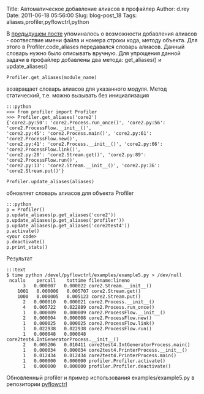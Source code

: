 Title: Автоматическое добавление алиасов в профайлер
Author: d.rey
Date: 2011-06-18 05:56:00
Slug: blog-post_18
Tags: aliases,profiler,pyflowctrl,python

В [предыдущем посте](http://devel.ownport.net/2011/06/blog-post.html) упоминалось о возможности добавления алиасов - соотвествие имени файла и номера строки кода, методу объекта. Для этого в Profiler.code_aliases передавался словарь алиасов. Данный словарь нужно было описывать вручную. Для упрощения данной задачи в профайлер добавлены два метода: get_aliases() и update_aliases()

`Profiler.get_aliases(module_name)`

возвращает словарь алиасов для указанного модуля. Метод статический, т.е. можно вызывать без инициализация 

    :::python
    >>> from profiler import Profiler
    >>> Profiler.get_aliases('core2')
    {'core2.py:50': 'core2.Process.run_once()', 'core2.py:56': 'core2.ProcessFlow.__init__()',
    'core2.py:45': 'core2.Process.main()', 'core2.py:61': 'core2.ProcessFlow.new()', 
    'core2.py:41': 'core2.Process.__init__()', 'core2.py:66': 'core2.ProcessFlow.link()',
    'core2.py:28': 'core2.Stream.get()', 'core2.py:89': 'core2.ProcessFlow.run()', 
    'core2.py:13': 'core2.Stream.__init__()', 'core2.py:36': 'core2.Stream.put()'}

`Profiler.update_aliases(aliases)`

обновляет словарь алиасов для объекта Profiler 

    :::python
    p = Profiler()
    p.update_aliases(p.get_aliases('core2'))
    p.update_aliases(p.get_aliases('profiler'))
    p.update_aliases(p.get_aliases('core2test4'))
    p.activate()
    <your code>
    p.deactivate()
    p.print_stats()
    
Результат 

    :::text
    $ time python /devel/pyflowctrl/examples/example5.py > /dev/null
     ncalls    percall    tottime filename:lineno
          3   0.000007   0.000022 core2.Stream.__init__()
        1001   0.000006   0.005707 core2.Stream.get()
        1000   0.000005   0.005123 core2.Stream.put()
          2   0.000010   0.000021 core2.Process.__init__()
          4   0.005722   0.022889 core2.Process.run_once()
          1   0.000009   0.000009 core2.ProcessFlow.__init__()
          2   0.000004   0.000008 core2.ProcessFlow.new()
          1   0.000025   0.000025 core2.ProcessFlow.link()
          1   0.022938   0.022938 core2.ProcessFlow.run()
          1   0.000048   0.000048 core2test4.IntGeneratorProcess.__init__()
          2   0.005206   0.010411 core2test4.IntGeneratorProcess.main()
          1   0.000034   0.000034 core2test4.PrinterProcess.__init__()
          1   0.012434   0.012434 core2test4.PrinterProcess.main()
          1   0.000000   0.000000 profiler.Profiler.activate()
          1   0.000000   0.000000 profiler.Profiler.deactivate()

Обновленный profiler и пример использования examples/example5.py в репозитории [pyflowctrl](http://code.google.com/p/sources-ownport/source/browse/pyflowctrl/)
